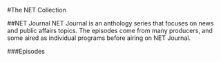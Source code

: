 #The NET Collection

##NET Journal
NET Journal is an anthology series that focuses on news and public affairs topics.  The episodes come from many producers, and some aired as individual programs before airing on NET Journal.

###Episodes
